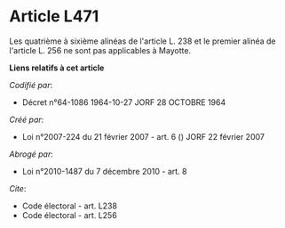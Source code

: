 # Article L471

Les quatrième à sixième alinéas de l'article L. 238 et le premier alinéa de l'article L. 256 ne sont pas applicables à
Mayotte.

**Liens relatifs à cet article**

_Codifié par_:

  - Décret n°64-1086 1964-10-27 JORF 28 OCTOBRE 1964

_Créé par_:

  - Loi n°2007-224 du 21 février 2007 - art. 6 () JORF 22 février 2007

_Abrogé par_:

  - Loi n°2010-1487 du 7 décembre 2010 - art. 8

_Cite_:

  - Code électoral - art. L238
  - Code électoral - art. L256
